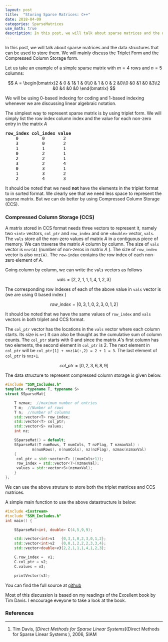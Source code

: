 ```yaml
---
layout: post
title:  "Storing Sparse Matrices: C++"
date: 2018-04-09
categories: SparseMatrices
use_math: true
description: In this post, we will talk about sparse matrices and the data structures that can be used to store them. 
---
```

In this post, we will talk about sparse matrices and the data structures that can be used to store them. We will mainly discuss the Triplet Form and the Compressed Column Storage form. 

Let us take an example of a simple sparse matrix with $m = 4$ rows  and $n = 5$ columns:


$$
A =   \begin{bmatrix}2 & 0 & 1& 1 & 0\\0  & 1 & 0 & 2 &0\\0 &0 &1 &0 &3\\2 &0 &4  &0 &0 \end{bmatrix}
$$

We will be using 0-based indexing for coding and 1-based indexing whenever we are discussing linear algebraic notation. 

The simplest way to represent sparse matrix is by using triplet form. We will simply list the row index column index and the value for each non-zero entry in the matrix $A$

<pre>
<b>row_index col_index value </b>
    0         0       2
    3         0       2
    1         1       1
    0         2       1
    2         2       1
    3         2       4
    0         3       1
    1         3       2
    2         4       3
</pre>
It should be noted that  we need **not** have the elements in the triplet format to in sorted format. We clearly see that we need less space to represent the sparse matrix. But we can do better by using Compressed Column Storage \(CCS\). 

### Compressed Column Storage (CCS)

A matrix stored in CCS format needs three vectors to represent it, namely two `<int>` vectors, `col_ptr` and `row_index` and one `<double>` vector, `vals`. The `vals` store all the non-zero values of matrix $A$ in a contiguous piece of memory. We can traverse the matrix $A$ column by column. The size of `vals` vector is `nnz(A)` (number of non-zeros in matrix $A$ ). The size of `row_index` vector is also `nnz(A)`. The `row-index` contains the row index of each non-zero element of $A$.

Going column by column, we can write the `vals` vectors as follows

$$vals = [2,2,1,1,1,4,1,2,3] $$

The corresponding row indexes of each of the above value in `vals` vector is (we are using 0 based index )

$$row\_index = [0,3,1,0,2,3,0,1,2] $$

It should be noted that we have the same values of `row_index` and `vals` vectors in both triplet and CCS format. 

The `col_ptr` vector has the locations in the `vals` vector where each column starts. Its size is `n+1` It can also be thought as the cumulative sum of column counts. The `col_ptr` starts with 0 and since the matrix $A$'s first column has two elements, the second element in `col_ptr` is 2. The next element in `col_ptr` will be `col_ptr[1] + nnz(A(:,2) = 2 + 1 = 3`. The last element of `col_ptr` is `nnz+1`. 

$$col\_ptr = [0, 2, 3, 6, 8, 9]$$
 
The data structure to represent compressed column storage is given below.

~~~ c++
#include "SSM_Includes.h"
template <typename T, typename S>
struct SSparseMat{

    T nzmax;  //maximum number of entries
    T m;  //Number of rows
    T n;  //number of columns
    std::vector<T> row_index;
    std::vector<T> col_ptr;
    std::vector<S> values;
    int nz;

    SSparseMat() = default;
    SSparseMat(T numRows, T numCols, T nzFlag, T nzmaxVal) :
            m(numRows), n(numCols), nz(nzFlag), nzmax(nzmaxVal)
    {
     col_ptr = std::vector<T> ((numCols+1));
     row_index = std::vector<T>(nzmaxVal);
     values = std::vector<S>(nzmaxVal);
    }
};
~~~

We can use the above struture to store both the triplet matrices and CCS matrices.

A simple main function to use the above datastructure is below:

~~~ c++
#include <iostream>
#include "SSM_Includes.h"
int main() {

    SSparseMat<int, double> C(4,5,9,9);

    std::vector<int>v1   {0,3,1,0,2,3,0,1,2};
    std::vector<int>v2   {0,0,1,2,2,2,3,3,4};
    std::vector<double>v3{2,2,1,1,1,4,1,2,3};

    C.row_index =  v1;
    C.col_ptr = v2;
    C.values = v3;

    printVector(v3);
~~~

You can find the full source at [github](https://github.com/CGudapati/SimpleSparse)

Most of this discussion is based on my readings of the Excellent book by Tim Davis. I encourage eveyone to take a look at the book. 

### References
- - -
1. Tim Davis, [_Direct Methods for Sparse Linear Systems_](Direct Methods for Sparse Linear Systems
), 2006, SIAM 
